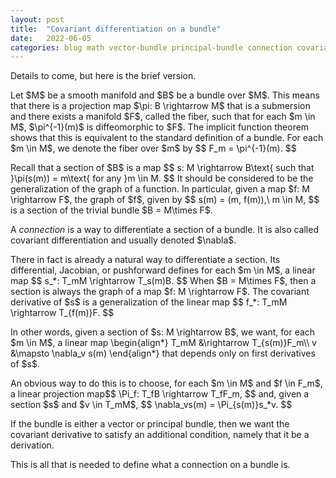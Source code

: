```yaml
---
layout: post
title:  "Covariant differentiation on a bundle"
date:   2022-06-05
categories: blog math vector-bundle principal-bundle connection covariant-differentiation covariant-derivative
---
```

$\newcommand\R{\mathbb{R}}\newcommand\C{\mathbb{C}}\newcommand\Z{\mathbb{Z}}$


<p>
Details to come, but here is the brief version.
</p>

<p>
Let $M$ be a smooth manifold and $B$ be a bundle over $M$. This means that there is a projection map $\pi: B \rightarrow M$ that is a submersion and there exists a manifold $F$, called the fiber, such that for each $m \in M$, $\pi^{-1}(m)$ is diffeomorphic to $F$. The implicit function theorem shows that this is equivalent to the standard definition of a bundle. For each $m \in M$, we denote the fiber over $m$ by
$$
F_m = \pi^{-1}(m).
$$
</p>

<p>
Recall that a section of $B$ is a map
$$
s: M \rightarrow B\text{ such that }\pi(s(m)) = m\text{ for any }m \in M.
$$
It should be considered to be the generalization of the graph of a function. In particular, given a map $f: M \rightarrow F$, the graph of $f$, given by
$$
s(m) = (m, f(m)),\ m \in M,
$$
is a section of the trivial bundle $B = M\times F$.
</p>

<p>
A <em>connection</em> is a way to differentiate a section of a bundle. It is also called covariant differentiation and usually denoted $\nabla$.
</p>

<p>
There in fact is already a natural way to differentiate a section. Its differential, Jacobian, or pushforward defines for each $m \in M$, a linear map
$$
s_*: T_mM \rightarrow T_s(m)B.
$$
When $B = M\times F$, then a section is always the graph of a map $f: M \rightarrow F$. The covariant derivative of $s$ is a generalization of the linear map
$$
f_*: T_mM \rightarrow T_{f(m)}F.
$$
</p>

<p>
In other words, given a section of $s: M \rightarrow B$, we want, for each $m \in M$, a linear map
\begin{align*}
T_mM &\rightarrow T_{s(m)}F_m\\
v &\mapsto \nabla_v s(m)
\end{align*}
that depends only on first derivatives of $s$.
</p>

<p>
An obvious way to do this is to choose, for each $m \in M$ and $f \in F_m$, a linear projection map$$
\Pi_f: T_fB \rightarrow T_fF_m,
$$
and, given a section $s$ and $v \in T_mM$,
$$
\nabla_vs(m) = \Pi_{s(m)}s_*v.
$$
</p>

<p>
If the bundle is either a vector or principal bundle, then we want the covariant derivative to satisfy an additional condition, namely that it be a derivation.
</p>

<p>
This is all that is needed to define what a connection on a bundle is.
</p>